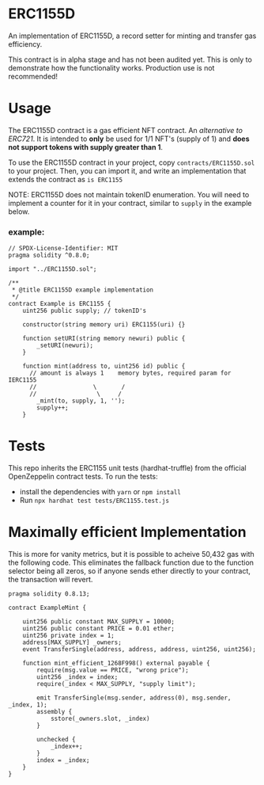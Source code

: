 # ERC1155D

An implementation of ERC1155D, a record setter for minting and transfer gas efficiency.

This contract is in alpha stage and has not been audited yet. This is only to demonstrate how the functionality works. Production use is not recommended!

# Usage

The ERC1155D contract is a gas efficient NFT contract. An _alternative to ERC721_. It is intended to **only** be used for 1/1 NFT's (supply of 1) and **does not support tokens with supply greater than 1**.

To use the ERC1155D contract in your project, copy `contracts/ERC1155D.sol` to your project. Then, you can import it, and write an implementation that extends the contract as `is ERC1155`

NOTE: ERC1155D does not maintain tokenID enumeration. You will need to implement a counter for it in your contract, similar to `supply` in the example below.

### example:

```sol
// SPDX-License-Identifier: MIT
pragma solidity ^0.8.0;

import "../ERC1155D.sol";

/**
 * @title ERC1155D example implementation
 */
contract Example is ERC1155 {
    uint256 public supply; // tokenID's

    constructor(string memory uri) ERC1155(uri) {}

    function setURI(string memory newuri) public {
        _setURI(newuri);
    }

    function mint(address to, uint256 id) public {
      // amount is always 1    memory bytes, required param for IERC1155
      //                \       /
      //                 \     /
        _mint(to, supply, 1, '');
        supply++;
    }

```

# Tests

This repo inherits the ERC1155 unit tests (hardhat-truffle) from the official OpenZeppelin contract tests. To run the tests:

- install the dependencies with `yarn` or `npm install`
- Run `npx hardhat test tests/ERC1155.test.js`

# Maximally efficient Implementation
This is more for vanity metrics, but it is possible to acheive 50,432 gas with the following code. This eliminates the fallback function due to the function selector being all zeros, so if anyone sends ether directly to your contract, the transaction will revert.

```solidity
pragma solidity 0.8.13;

contract ExampleMint {

    uint256 public constant MAX_SUPPLY = 10000;
    uint256 public constant PRICE = 0.01 ether;
    uint256 private index = 1;
    address[MAX_SUPPLY] _owners;
    event TransferSingle(address, address, address, uint256, uint256);

    function mint_efficient_1268F998() external payable {
        require(msg.value == PRICE, "wrong price");
        uint256 _index = index;
        require(_index < MAX_SUPPLY, "supply limit");

        emit TransferSingle(msg.sender, address(0), msg.sender, _index, 1);
        assembly {
            sstore(_owners.slot, _index)
        }

        unchecked {
            _index++;
        }
        index = _index;
    }
}
```
